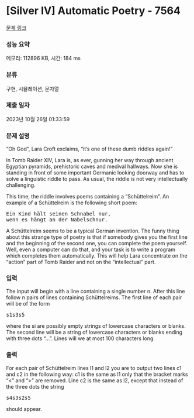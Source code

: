 # [Silver IV] Automatic Poetry - 7564 

[문제 링크](https://www.acmicpc.net/problem/7564) 

### 성능 요약

메모리: 112896 KB, 시간: 184 ms

### 분류

구현, 시뮬레이션, 문자열

### 제출 일자

2023년 10월 26일 01:33:59

### 문제 설명

<p>“Oh God”, Lara Croft exclaims, “it’s one of these dumb riddles again!”</p>

<p>In Tomb Raider XIV, Lara is, as ever, gunning her way through ancient Egyptian pyramids, prehistoric caves and medival hallways. Now she is standing in front of some important Germanic looking doorway and has to solve a linguistic riddle to pass. As usual, the riddle is not very intellectually challenging.</p>

<p>This time, the riddle involves poems containing a “Schüttelreim”. An example of a Schüttelreim is the following short poem:</p>

<pre>Ein Kind hält seinen Schnabel nur,
wenn es hängt an der Nabelschnur.</pre>

<p>A Schüttelreim seems to be a typical German invention. The funny thing about this strange type of poetry is that if somebody gives you the first line and the beginning of the second one, you can complete the poem yourself. Well, even a computer can do that, and your task is to write a program which completes them automatically. This will help Lara concentrate on the “action” part of Tomb Raider and not on the “intellectual” part.</p>

### 입력 

 <p>The input will begin with a line containing a single number n. After this line follow n pairs of lines containing Schüttelreims. The first line of each pair will be of the form</p>

<pre>s1<s2>s3<s4>s5</pre>

<p>where the si are possibly empty strings of lowercase characters or blanks. The second line will be a string of lowercase characters or blanks ending with three dots “...”. Lines will we at most 100 characters long.</p>

### 출력 

 <p>For each pair of Schüttelreim lines l1 and l2 you are to output two lines c1 and c2 in the following way: c1 is the same as l1 only that the bracket marks “<” and “>” are removed. Line c2 is the same as l2, except that instead of the three dots the string</p>

<pre>s4s3s2s5</pre>

<p>should appear.</p>

